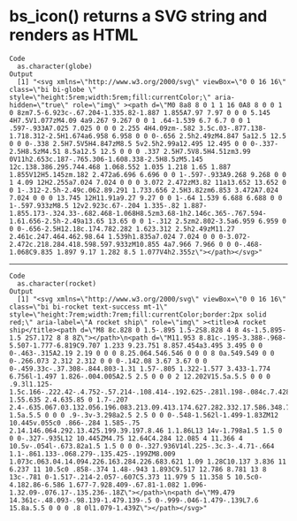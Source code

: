 # bs_icon() returns a SVG string and renders as HTML

    Code
      as.character(globe)
    Output
      [1] "<svg xmlns=\"http://www.w3.org/2000/svg\" viewBox=\"0 0 16 16\" class=\"bi bi-globe \" style=\"height:5rem;width:5rem;fill:currentColor;\" aria-hidden=\"true\" role=\"img\" ><path d=\"M0 8a8 8 0 1 1 16 0A8 8 0 0 1 0 8zm7.5-6.923c-.67.204-1.335.82-1.887 1.855A7.97 7.97 0 0 0 5.145 4H7.5V1.077zM4.09 4a9.267 9.267 0 0 1 .64-1.539 6.7 6.7 0 0 1 .597-.933A7.025 7.025 0 0 0 2.255 4H4.09zm-.582 3.5c.03-.877.138-1.718.312-2.5H1.674a6.958 6.958 0 0 0-.656 2.5h2.49zM4.847 5a12.5 12.5 0 0 0-.338 2.5H7.5V5H4.847zM8.5 5v2.5h2.99a12.495 12.495 0 0 0-.337-2.5H8.5zM4.51 8.5a12.5 12.5 0 0 0 .337 2.5H7.5V8.5H4.51zm3.99 0V11h2.653c.187-.765.306-1.608.338-2.5H8.5zM5.145 12c.138.386.295.744.468 1.068.552 1.035 1.218 1.65 1.887 1.855V12H5.145zm.182 2.472a6.696 6.696 0 0 1-.597-.933A9.268 9.268 0 0 1 4.09 12H2.255a7.024 7.024 0 0 0 3.072 2.472zM3.82 11a13.652 13.652 0 0 1-.312-2.5h-2.49c.062.89.291 1.733.656 2.5H3.82zm6.853 3.472A7.024 7.024 0 0 0 13.745 12H11.91a9.27 9.27 0 0 1-.64 1.539 6.688 6.688 0 0 1-.597.933zM8.5 12v2.923c.67-.204 1.335-.82 1.887-1.855.173-.324.33-.682.468-1.068H8.5zm3.68-1h2.146c.365-.767.594-1.61.656-2.5h-2.49a13.65 13.65 0 0 1-.312 2.5zm2.802-3.5a6.959 6.959 0 0 0-.656-2.5H12.18c.174.782.282 1.623.312 2.5h2.49zM11.27 2.461c.247.464.462.98.64 1.539h1.835a7.024 7.024 0 0 0-3.072-2.472c.218.284.418.598.597.933zM10.855 4a7.966 7.966 0 0 0-.468-1.068C9.835 1.897 9.17 1.282 8.5 1.077V4h2.355z\"></path></svg>"

---

    Code
      as.character(rocket)
    Output
      [1] "<svg xmlns=\"http://www.w3.org/2000/svg\" viewBox=\"0 0 16 16\" class=\"bi bi-rocket text-success mt-1\" style=\"height:7rem;width:7rem;fill:currentColor;border:2px solid red;\" aria-label=\"A rocket ship\" role=\"img\" ><title>A rocket ship</title><path d=\"M8 8c.828 0 1.5-.895 1.5-2S8.828 4 8 4s-1.5.895-1.5 2S7.172 8 8 8Z\"></path>\n<path d=\"M11.953 8.81c-.195-3.388-.968-5.507-1.777-6.819C9.707 1.233 9.23.751 8.857.454a3.495 3.495 0 0 0-.463-.315A2.19 2.19 0 0 0 8.25.064.546.546 0 0 0 8 0a.549.549 0 0 0-.266.073 2.312 2.312 0 0 0-.142.08 3.67 3.67 0 0 0-.459.33c-.37.308-.844.803-1.31 1.57-.805 1.322-1.577 3.433-1.774 6.756l-1.497 1.826-.004.005A2.5 2.5 0 0 0 2 12.202V15.5a.5.5 0 0 0 .9.3l1.125-1.5c.166-.222.42-.4.752-.57.214-.108.414-.192.625-.281l.198-.084c.7.428 1.55.635 2.4.635.85 0 1.7-.207 2.4-.635.067.03.132.056.196.083.213.09.413.174.627.282.332.17.586.348.752.57l1.125 1.5a.5.5 0 0 0 .9-.3v-3.298a2.5 2.5 0 0 0-.548-1.562l-1.499-1.83ZM12 10.445v.055c0 .866-.284 1.585-.75 2.14.146.064.292.13.425.199.39.197.8.46 1.1.86L13 14v-1.798a1.5 1.5 0 0 0-.327-.935L12 10.445ZM4.75 12.64C4.284 12.085 4 11.366 4 10.5v-.054l-.673.82a1.5 1.5 0 0 0-.327.936V14l.225-.3c.3-.4.71-.664 1.1-.861.133-.068.279-.135.425-.199ZM8.009 1.073c.063.04.14.094.226.163.284.226.683.621 1.09 1.28C10.137 3.836 11 6.237 11 10.5c0 .858-.374 1.48-.943 1.893C9.517 12.786 8.781 13 8 13c-.781 0-1.517-.214-2.057-.607C5.373 11.979 5 11.358 5 10.5c0-4.182.86-6.586 1.677-7.928.409-.67.81-1.082 1.096-1.32.09-.076.17-.135.236-.18Z\"></path>\n<path d=\"M9.479 14.361c-.48.093-.98.139-1.479.139-.5 0-.999-.046-1.479-.139L7.6 15.8a.5.5 0 0 0 .8 0l1.079-1.439Z\"></path></svg>"

